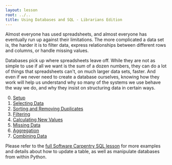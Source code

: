 ```yaml
---
layout: lesson
root: ../..
title: Using Databases and SQL - Librarians Edition
---
```

Almost everyone has used spreadsheets,
and almost everyone has eventually run up against their limitations.
The more complicated a data set is,
the harder it is to filter data,
express relationships between different rows and columns,
or handle missing values.

Databases pick up where spreadsheets leave off.
While they are not as simple to use if all we want is the sum of a dozen numbers,
they can do a lot of things that spreadsheets can't,
on much larger data sets,
faster.
And even if we never need to create a database ourselves,
knowing how they work will help us understand why so many of the systems we use
behave the way we do,
and why they insist on structuring data in certain ways.

<div class="toc" markdown="1">

0.  [Setup](00-setup.html)
1.  [Selecting Data](01-select.html)
2.  [Sorting and Removing Duplicates](02-sort-dup.html)
3.  [Filtering](03-filter.html)
4.  [Calculating New Values](04-calc.html)
5.  [Missing Data](05-null.html)
6.  [Aggregation](06-agg.html)
7.  [Combining Data](07-join.html)

</div>

<div>Please refer to the <a href="http://software-carpentry.org/v5/novice/sql/index.html">full Software Carpentry SQL lesson</a> for more examples and details about how to update a table, as well as manipulate databases from within Python.</div>